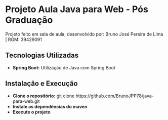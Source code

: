 <h1>Projeto Aula Java para Web - Pós Graduação</h1>
<p>Projeto feito em sala de aula, desenvolvido por: Bruno José Pereira de Lima | RGM: 39429091</p>

<h2>Tecnologias Utilizadas</h2>
<ul>
  <li><b>Spring Boot:</b> Utilização de Java com Spring Boot</li>
</ul>

<h2>Instalação e Execução</h2>
<ul>
  <li><b>Clone o repositório:</b> git clone https://github.com/BrunoJPP78/java-para-web.git</li>
  <li><b>Instale as dependências do maven</li>
  <li><b>Execute o projeto</li>
</ul>


